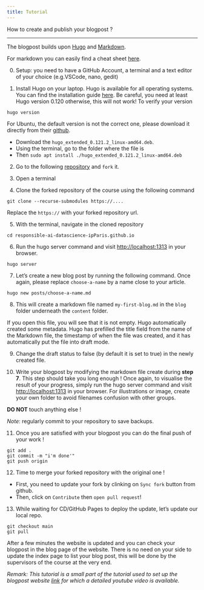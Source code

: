 ```yaml
---
title: Tutorial
---
```


How to create and publish your blogpost ?

<hr/>

The blogpost builds upon [Hugo](https://gohugo.io/) and [Markdown](https://www.markdownguide.org/).

For markdown you can easily find a cheat sheet [here](https://www.markdownguide.org/cheat-sheet/).  

0. Setup: you need to have a GitHub Account, a terminal and a text editor of your choice (e.g.VSCode, nano, gedit)

1. Install Hugo on your laptop. Hugo is available for all operating systems. You can find the installation guide [here](https://gohugo.io/installation/). Be careful, you need at least Hugo version 0.120 otherwise, this will not work!
To verify your version
```
hugo version
```

For Ubuntu, the default version is not the correct one, please download it directly from their
[github](https://github.com/gohugoio/hugo/releases/tag/v0.121.2).
- Download the `hugo_extended_0.121.2_linux-amd64.deb`.
- Using the terminal, go to the folder where the file is
- Then `sudo apt install ./hugo_extended_0.121.2_linux-amd64.deb`


2. Go to the following [repository](https://github.com/responsible-ai-datascience-ipParis/responsible-ai-datascience-ipParis.github.io) and `fork` it.

3. Open a terminal

4. Clone the forked repository of the course using the following command

```
git clone --recurse-submodules https://....
```

Replace the `https://` with your forked repository url.

<!---*Note*. **This is not a github tutorial,** but for each article please work on a separate branch to avoid breaking the whole thing. If you are not familiar with github good practices, discuss with your teammates !--->

5. With the terminal, navigate in the cloned repository

```
cd responsible-ai-datascience-ipParis.github.io
```

<!---
5. Create a branch named adding-my-post. **Replace my-post** with some keywords related to the paper that you are working on.

```
git checkout -b adding-my-post
```

*Note*: the `-b` option is there because we assume that this branch did not exist.
-->
6. Run the hugo server command and visit [http://localhost:1313](http://localhost:1313) in your browser.
```
hugo server
```

7. Let’s create a new blog post by running the following command. Once again, please replace `choose-a-name` by a name close to your article.

```
hugo new posts/choose-a-name.md
```

8. This will create a markdown file named `my-first-blog.md` in the `blog` folder underneath the `content` folder.

If you open this file, you will see that it is not empty. Hugo automatically created some metadata. Hugo has prefilled the title field from the name of the Markdown file, the timestamp of when the file was created, and it has automatically put the file into draft mode.

9. Change the draft status to false (by default it is set to true) in the newly created file.

10. Write your blogpost by modifying the markdown file create during **step 7**.
This step should take you long enough ! Once again, to visualise the result of your progress, simply run the hugo server command and visit [http://localhost:1313](http://localhost:1313) in your browser.
For illustrations or image, create your own folder to avoid filenames confusion with other groups.

**DO NOT** touch anything else !

*Note*: regularly commit to your repository to save backups.
<!---*Note*: If you don't feel comfortable with git, we recommend not to push the work on the main branch until you are done here to avoid possible conflicts.--->

11. Once you are satisfied with your blogpost you can do the final push of your work !

```
git add .
git commit -m "i'm done'"
git push origin
```

12. Time to merge your forked repository with the original one !
- First, you need to update your fork by clinking on `Sync fork` button from github.
- Then, click on `Contribute` then `open pull request`!
<!---
Go to github website

   -  On the GitHub interface, click “Create & pull request”
   -  Give your PR an informative title and summary, then click “Create pull request”
   -  After the continuous integration test has passed, click “Merge pull request” then “Confirm merge”
--->
13. While waiting for CD/GitHub Pages to deploy the update, let’s update our local repo.

```
git checkout main
git pull
```
After a few minutes the website is updated and you can check your blogpost in the blog page of the website.
There is no need on your side to update the index page to list your blog post, this will be done by the supervisors of the course at the very end.

*Remark: This tutorial is a small part of the tutorial used to set up the blogpost website [link](https://carpentries-incubator.github.io/blogging-with-hugo-and-github-pages/05-add-blog-content/index.html) for which a detailed youtube video is available.*
